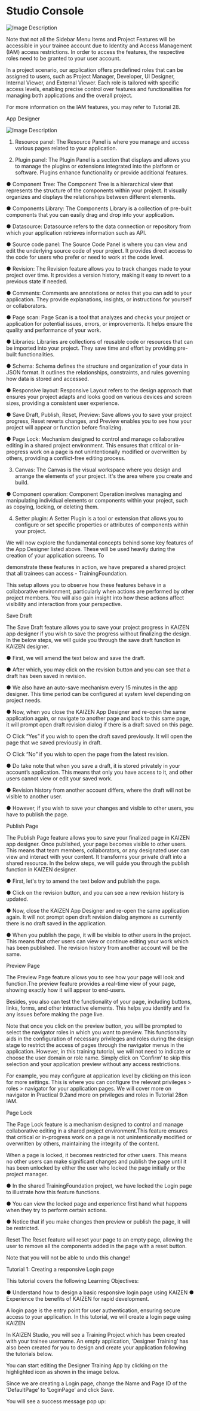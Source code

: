 # Studio Console



![Image Description](./images/image_0.png)

Note that not all the Sidebar Menu Items and Project Features will be accessible in your trainee account due to Identity and Access Management (IAM) access restrictions. In order to access the features, the respective roles need to be granted to your user account.

In a project scenario, our application offers predefined roles that can be assigned to users, such as Project Manager, Developer, UI Designer, Internal Viewer, and External Viewer. Each role is tailored with specific access levels, enabling precise control over features and 
functionalities for managing both applications and the overall project.

For more information on the IAM features, you may refer to Tutorial 28.







App Designer



![Image Description](./images/image_1.png)

1. Resource panel: The Resource Panel is where you manage and access various pages 	related to your application.

2. Plugin panel: The Plugin Panel is a section that displays and allows you to manage the plugins or extensions integrated into the platform or software. Plugins enhance functionality or provide additional features.

● Component Tree: The Component Tree is a hierarchical view that represents the structure of the components within your project. It visually organizes and displays the relationships between different elements.

● Components Library: The Components Library is a collection of pre-built 	components that you can easily drag and drop into your application.

● Datasource: Datasource refers to the data connection or repository from which 	your application retrieves information such as API.

● Source code panel: The Source Code Panel is where you can view and edit the underlying source code of your project. It provides direct access to the code for users who prefer or need to work at the code level.

● Revision: The Revision feature allows you to track changes made to your project over time. It provides a version history, making it easy to revert to a previous state if needed.





● Comments: Comments are annotations or notes that you can add to your application. They provide explanations, insights, or instructions for yourself or collaborators.

● Page scan: Page Scan is a tool that analyzes and checks your project or application for potential issues, errors, or improvements. It helps ensure the quality and performance of your work.

● Libraries: Libraries are collections of reusable code or resources that can be imported into your project. They save time and effort by providing pre-built functionalities.

● Schema: Schema defines the structure and organization of your data in JSON format. It outlines the relationships, constraints, and rules governing how data is stored and accessed.

● Responsive layout: Responsive Layout refers to the design approach that ensures your project adapts and looks good on various devices and screen sizes, providing a consistent user experience.

● Save Draft, Publish, Reset, Preview: Save allows you to save your project progress, Reset reverts changes, and Preview enables you to see how your project will appear or function before finalizing.

● Page Lock: Mechanism designed to control and manage collaborative editing in a shared project environment. This ensures that critical or in-progress work on a page is not unintentionally modified or overwritten by others, providing a conflict-free editing process.

3. Canvas: The Canvas is the visual workspace where you design and arrange the 	elements of your project. It's the area where you create and build.

● Component operation: Component Operation involves managing and manipulating individual elements or components within your project, such as copying, locking, or deleting them.

4. Setter plugin: A Setter Plugin is a tool or extension that allows you to configure or set 	specific properties or attributes of components within your project.

We will now explore the fundamental concepts behind some key features of the App Designer listed above. These will be used heavily during the creation of your application screens. To





demonstrate these features in action, we have prepared a shared project that all trainees can access - TrainingFoundation.

This setup allows you to observe how these features behave in a collaborative environment, particularly when actions are performed by other project members. You will also gain insight into how these actions affect visibility and interaction from your perspective.

Save Draft

The Save Draft feature allows you to save your project progress in KAIZEN app designer if you wish to save the progress without finalizing the design. In the below steps, we will guide you through the save draft function in KAIZEN designer.

● First, we will amend the text below and save the draft.



● After which, you may click on the revision button and you can see that a draft has been 	saved in revision.





● We also have an auto-save mechanism every 15 minutes in the app designer. This time 	period can be configured at system level depending on project needs.

● Now, when you close the KAIZEN App Designer and re-open the same application again, or navigate to another page and back to this same page, it will prompt open draft revision dialog if there is a draft saved on this page.

○ Click “Yes” if you wish to open the draft saved previously. It will open the page 	that we saved previously in draft.

○ Click “No” if you wish to open the page from the latest revision.

● Do take note that when you save a draft, it is stored privately in your account’s application. This means that only you have access to it, and other users cannot view or edit your saved work.

● Revision history from another account differs, where the draft will not be visible to 	another user.





● However, if you wish to save your changes and visible to other users, you have to 	publish the page.





Publish Page

The Publish Page feature allows you to save your finalized page in KAIZEN app designer. Once published, your page becomes visible to other users. This means that team members, 
collaborators, or any designated user can view and interact with your content. It transforms your private draft into a shared resource. In the below steps, we will guide you through the publish function in KAIZEN designer.

● First, let's try to amend the text below and publish the page.



● Click on the revision button, and you can see a new revision history is updated.





● Now, close the KAIZEN App Designer and re-open the same application again. It will not prompt open draft revision dialog anymore as currently there is no draft saved in the application.

● When you publish the page, it will be visible to other users in the project. This means that other users can view or continue editing your work which has been published. The revision history from another account will be the same.





Preview Page

The Preview Page feature allows you to see how your page will look and function.The preview feature provides a real-time view of your page, showing exactly how it will appear to end-users.

Besides, you also can test the functionality of your page, including buttons, links, forms, and other interactive elements. This helps you identify and fix any issues before making the page live.



Note that once you click on the preview button, you will be prompted to select the navigator roles in which you want to preview. This functionality aids in the configuration of necessary privileges and roles during the design stage to restrict the access of pages through the navigator menus in the application. However, in this training tutorial, we will not need to indicate or choose the user domain or role name. Simply click on ‘Confirm’ to skip this selection and your application preview without any access restrictions.





For example, you may configure at application level by clicking on this icon for more settings. This is where you can configure the relevant privileges > roles > navigator for your application pages. We will cover more on navigator in Practical 9.2and more on privileges and roles in Tutorial 28on IAM.





Page Lock

The Page Lock feature is a mechanism designed to control and manage collaborative editing in a shared project environment.This feature ensures that critical or in-progress work on a page is not unintentionally modified or overwritten by others, maintaining the integrity of the content.

When a page is locked, it becomes restricted for other users. This means no other users can make significant changes and publish the page until it has been unlocked by either the user who locked the page initially or the project manager.

● In the shared TrainingFoundation project, we have locked the Login page to illustrate 	how this feature functions.

● You can view the locked page and experience first hand what happens when they try to 	perform certain actions.







● Notice that if you make changes then preview or publish the page, it will be restricted.

Reset 
The Reset feature will reset your page to an empty page, allowing the user to remove all the components added in the page with a reset button.

Note that you will not be able to undo this change!











Tutorial 1: Creating a responsive Login page

This tutorial covers the following Learning Objectives:

● Understand how to design a basic responsive login page using KAIZEN ● Experience the benefits of KAIZEN for rapid development.

A login page is the entry point for user authentication, ensuring secure access to your application. In this tutorial, we will create a login page using KAIZEN

In KAIZEN Studio, you will see a Training Project which has been created with your trainee username. An empty application, ‘Designer Training’ has also been created for you to design and create your application following the tutorials below.

You can start editing the Designer Training App by clicking on the highlighted icon as shown in the image below.





Since we are creating a Login page, change the Name and Page ID of the ‘DefaultPage’ to ‘LoginPage’ and click Save.

You will see a success message pop up:







